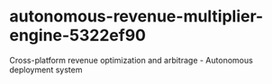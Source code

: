 # autonomous-revenue-multiplier-engine-5322ef90
Cross-platform revenue optimization and arbitrage - Autonomous deployment system
